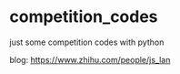# competition_codes

just some competition codes with python

blog: 
https://www.zhihu.com/people/js_lan
